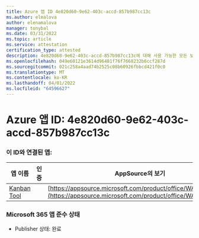 ```yaml
---
title: Azure 앱 ID 4e820d60-9e62-403c-accd-857b987cc13c
ms.author: elmalova
author: elenamalova
manager: tonybal
ms.date: 03/31/2022
ms.topic: article
ms.service: attestation
certification_type: attested
description: 4e820d60-9e62-403c-accd-857b987cc13c에 대해 사용 가능한 모든 보안 및 규정 준수 정보입니다.
ms.openlocfilehash: 049e60121e3614d96481f76f7668232b6ccf287d
ms.sourcegitcommit: 021c258a4aad74b2525c08b60926fbbcd421f0c0
ms.translationtype: MT
ms.contentlocale: ko-KR
ms.lasthandoff: 04/01/2022
ms.locfileid: "64596627"
---
```

# <a name="azure-app-id-4e820d60-9e62-403c-accd-857b987cc13c"></a>Azure 앱 ID: 4e820d60-9e62-403c-accd-857b987cc13c


### <a name="apps-associated-with-this-id"></a>이 ID와 연결된 앱:
| **앱 이름** | **인증** | **AppSource의 보기** |
|--------------|---------------|-----------------------|
| [Kanban Tool](../forward/WA200002121.md) |  | [https://appsource.microsoft.com/product/office/WA200002121](https://appsource.microsoft.com/product/office/WA200002121) |

### <a name="microsoft-365-app-compliance-status"></a>Microsoft 365 앱 준수 상태
- Publisher 상태: 완료
